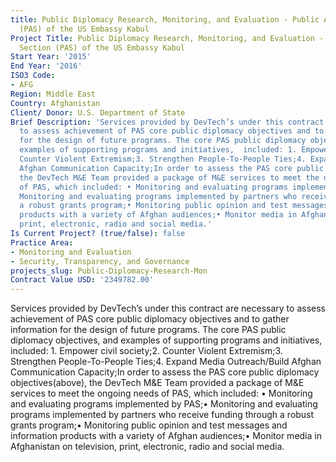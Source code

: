 ```yaml
---
title: Public Diplomacy Research, Monitoring, and Evaluation - Public Affairs Section
  (PAS) of the US Embassy Kabul
Project Title: Public Diplomacy Research, Monitoring, and Evaluation - Public Affairs
  Section (PAS) of the US Embassy Kabul
Start Year: '2015'
End Year: '2016'
ISO3 Code:
- AFG
Region: Middle East
Country: Afghanistan
Client/ Donor: U.S. Department of State
Brief Description: 'Services provided by DevTech’s under this contract are necessary
  to assess achievement of PAS core public diplomacy objectives and to gather information
  for the design of future programs. The core PAS public diplomacy objectives, and
  examples of supporting programs and initiatives,  included: 1. Empower civil society;2.
  Counter Violent Extremism;3. Strengthen People-To-People Ties;4. Expand Media Outreach/Build
  Afghan Communication Capacity;In order to assess the PAS core public diplomacy objectives(above),
  the DevTech M&E Team provided a package of M&E services to meet the ongoing needs
  of PAS, which included: • Monitoring and evaluating programs implemented by PAS;•
  Monitoring and evaluating programs implemented by partners who receive funding through
  a robust grants program;• Monitoring public opinion and test messages and information
  products with a variety of Afghan audiences;• Monitor media in Afghanistan on television,
  print, electronic, radio and social media.'
Is Current Project? (true/false): false
Practice Area:
- Monitoring and Evaluation
- Security, Transparency, and Governance
projects_slug: Public-Diplomacy-Research-Mon
Contract Value USD: '2349782.00'
---
```


Services provided by DevTech’s under this contract are necessary to assess achievement of PAS core public diplomacy objectives and to gather information for the design of future programs. The core PAS public diplomacy objectives, and examples of supporting programs and initiatives,  included: 1. Empower civil society;2. Counter Violent Extremism;3. Strengthen People-To-People Ties;4. Expand Media Outreach/Build Afghan Communication Capacity;In order to assess the PAS core public diplomacy objectives(above), the DevTech M&E Team provided a package of M&E services to meet the ongoing needs of PAS, which included: • Monitoring and evaluating programs implemented by PAS;• Monitoring and evaluating programs implemented by partners who receive funding through a robust grants program;• Monitoring public opinion and test messages and information products with a variety of Afghan audiences;• Monitor media in Afghanistan on television, print, electronic, radio and social media.